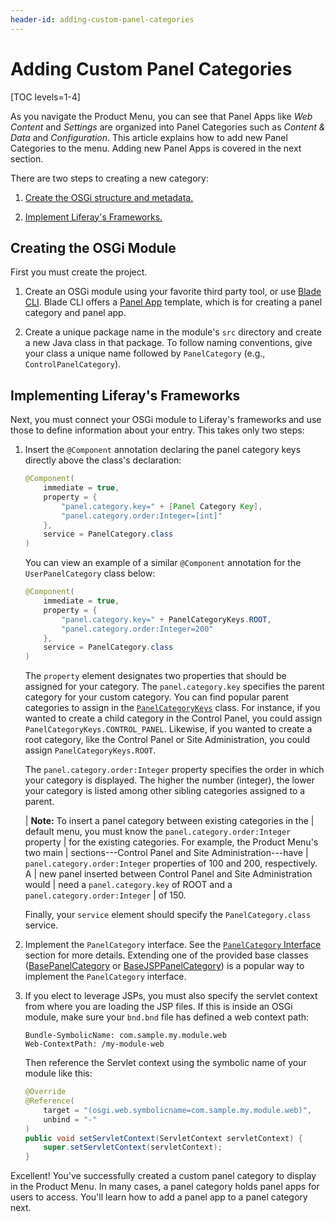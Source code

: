 ```yaml
---
header-id: adding-custom-panel-categories
---
```


# Adding Custom Panel Categories

[TOC levels=1-4]

As you navigate the Product Menu, you can see that Panel Apps like *Web Content*
and *Settings* are organized into Panel Categories such as *Content & Data* and
*Configuration*. This article explains how to add new Panel Categories to the
menu. Adding new Panel Apps is covered in the next section.

There are two steps to creating a new category:

1.  [Create the OSGi structure and metadata.](#creating-the-osgi-module)

2.  [Implement Liferay's Frameworks.](#implementing-liferays-frameworks)

## Creating the OSGi Module

First you must create the project.

1.  Create an OSGi module using your favorite third party tool, or use
    [Blade CLI](/docs/7-2/reference/-/knowledge_base/r/blade-cli). Blade CLI
    offers a 
    [Panel App](/docs/7-2/reference/-/knowledge_base/r/panel-app-template)
    template, which is for creating a panel category and panel app.

2.  Create a unique package name in the module's `src` directory and create
    a new Java class in that package. To follow naming conventions, give your
    class a unique name followed by `PanelCategory` (e.g.,
    `ControlPanelCategory`).

## Implementing Liferay's Frameworks

Next, you must connect your OSGi module to Liferay's frameworks and use those to
define information about your entry. This takes only two steps: 

1.  Insert the `@Component` annotation declaring the panel category keys
    directly above the class's declaration:

    ```java
    @Component(
        immediate = true,
        property = {
            "panel.category.key=" + [Panel Category Key],
            "panel.category.order:Integer=[int]"
        },
        service = PanelCategory.class
    )
    ```

    You can view an example of a similar `@Component` annotation for the
    `UserPanelCategory` class below:

    ```java
    @Component(
        immediate = true,
        property = {
            "panel.category.key=" + PanelCategoryKeys.ROOT,
            "panel.category.order:Integer=200"
        },
        service = PanelCategory.class
    )
    ```

    The `property` element designates two properties that should be assigned for
    your category. The `panel.category.key` specifies the parent category for
    your custom category. You can find popular parent categories to assign in
    the [`PanelCategoryKeys`](@app-ref@/application-list/latest/javadocs/com/liferay/application/list/PanelCategoryKeys.html)
    class. For instance, if you wanted to create a child category in the Control
    Panel, you could assign `PanelCategoryKeys.CONTROL_PANEL`. Likewise, if you
    wanted to create a root category, like the Control Panel or Site
    Administration, you could assign `PanelCategoryKeys.ROOT`.
    
    The `panel.category.order:Integer` property specifies the order in which
    your category is displayed. The higher the number (integer), the lower your
    category is listed among other sibling categories assigned to a parent.

    | **Note:** To insert a panel category between existing categories in the
    | default menu, you must know the `panel.category.order:Integer` property
    | for the existing categories. For example, the Product Menu's two main
    | sections---Control Panel and Site Administration---have
    | `panel.category.order:Integer` properties of 100 and 200, respectively. A
    | new panel inserted between Control Panel and Site Administration would
    | need a `panel.category.key` of ROOT and a `panel.category.order:Integer`
    | of 150.

    Finally, your `service` element should specify the `PanelCategory.class`
    service.

2.  Implement the `PanelCategory` interface. See the
    [`PanelCategory` Interface](/docs/7-2/customization/-/knowledge_base/c/panelcategory-inteface)
    section for more details. Extending one of the provided base classes
    ([BasePanelCategory](/docs/7-2/customization/-/knowledge_base/c/customizing-the-product-menu#basepanelcategory)
    or
    [BaseJSPPanelCategory](/docs/7-2/customization/-/knowledge_base/c/customizing-the-product-menu#basejsppanelcategory))
    is a popular way to implement the `PanelCategory` interface.

3.  If you elect to leverage JSPs, you must also specify the servlet context
    from where you are loading the JSP files. If this is inside an OSGi module,
    make sure your `bnd.bnd` file has defined a web context path:

    ```
    Bundle-SymbolicName: com.sample.my.module.web
    Web-ContextPath: /my-module-web
    ```

    Then reference the Servlet context using the symbolic name of your module
    like this:

    ```java
    @Override
    @Reference(
        target = "(osgi.web.symbolicname=com.sample.my.module.web)",
        unbind = "-"
    )
    public void setServletContext(ServletContext servletContext) {
        super.setServletContext(servletContext);
    }
    ```

Excellent! You've successfully created a custom panel category to display in the
Product Menu. In many cases, a panel category holds panel apps for users to
access. You'll learn how to add a panel app to a panel category next.
